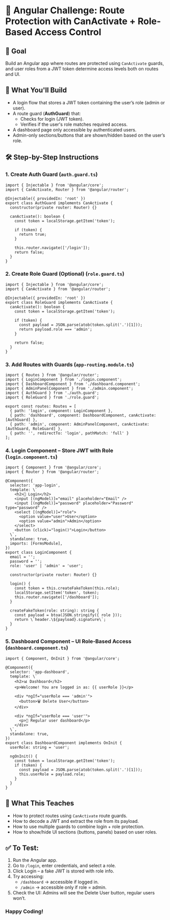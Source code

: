 🚦 Angular Challenge: Route Protection with CanActivate + Role-Based Access Control
===================================================================================

🎯 Goal
-------

Build an Angular app where routes are protected using `CanActivate` guards, and user roles from a JWT token determine access levels both on routes and UI.

🧩 What You'll Build
--------------------

*   A login flow that stores a JWT token containing the user’s role (admin or user).
*   A route guard (**AuthGuard**) that:
    *   Checks for login (JWT token).
    *   Verifies if the user's role matches required access.
*   A dashboard page only accessible by authenticated users.
*   Admin-only sections/buttons that are shown/hidden based on the user’s role.

🛠️ Step-by-Step Instructions
-----------------------------

### 1\. Create Auth Guard (`auth.guard.ts`)

    import { Injectable } from '@angular/core';
    import { CanActivate, Router } from '@angular/router';
    
    @Injectable({ providedIn: 'root' })
    export class AuthGuard implements CanActivate {
      constructor(private router: Router) {}
    
      canActivate(): boolean {
        const token = localStorage.getItem('token');
    
        if (token) {
          return true;
        }
    
        this.router.navigate(['/login']);
        return false;
      }
    }

### 2\. Create Role Guard (Optional) (`role.guard.ts`)

    import { Injectable } from '@angular/core';
    import { CanActivate } from '@angular/router';
    
    @Injectable({ providedIn: 'root' })
    export class RoleGuard implements CanActivate {
      canActivate(): boolean {
        const token = localStorage.getItem('token');
    
        if (token) {
          const payload = JSON.parse(atob(token.split('.')[1]));
          return payload.role === 'admin';
        }
    
        return false;
      }
    }

### 3\. Add Routes with Guards (`app-routing.module.ts`)

    import { Routes } from '@angular/router';
    import { LoginComponent } from './login.component';
    import { DashboardComponent } from './dashboard.component';
    import { AdminPanelComponent } from './admin.component';
    import { AuthGuard } from './auth.guard';
    import { RoleGuard } from './role.guard';
    
    export const routes: Routes = [
      { path: 'login', component: LoginComponent },
      { path: 'dashboard', component: DashboardComponent, canActivate: [AuthGuard] },
      { path: 'admin', component: AdminPanelComponent, canActivate: [AuthGuard, RoleGuard] },
      { path: '', redirectTo: 'login', pathMatch: 'full' }
    ];

### 4\. Login Component – Store JWT with Role (`login.component.ts`)

    import { Component } from '@angular/core';
    import { Router } from '@angular/router';
    
    @Component({
      selector: 'app-login',
      template: \`
        <h2>🔐 Login</h2>
        <input [(ngModel)]="email" placeholder="Email" />
        <input [(ngModel)]="password" placeholder="Password" type="password" />
        <select [(ngModel)]="role">
          <option value="user">User</option>
          <option value="admin">Admin</option>
        </select>
        <button (click)="login()">Login</button>
      \`,
      standalone: true,
      imports: [FormsModule],
    })
    export class LoginComponent {
      email = '';
      password = '';
      role: 'user' | 'admin' = 'user';
    
      constructor(private router: Router) {}
    
      login() {
        const token = this.createFakeToken(this.role);
        localStorage.setItem('token', token);
        this.router.navigate(['/dashboard']);
      }
    
      createFakeToken(role: string): string {
        const payload = btoa(JSON.stringify({ role }));
        return \`header.\${payload}.signature\`;
      }
    }

### 5\. Dashboard Component – UI Role-Based Access (`dashboard.component.ts`)

    import { Component, OnInit } from '@angular/core';
    
    @Component({
      selector: 'app-dashboard',
      template: \`
        <h2>📊 Dashboard</h2>
        <p>Welcome! You are logged in as: {{ userRole }}</p>
    
        <div *ngIf="userRole === 'admin'">
          <button>🗑️ Delete User</button>
        </div>
    
        <div *ngIf="userRole === 'user'">
          <p>👤 Regular user dashboard</p>
        </div>
      \`,
      standalone: true,
    })
    export class DashboardComponent implements OnInit {
      userRole: string = 'user';
    
      ngOnInit() {
        const token = localStorage.getItem('token');
        if (token) {
          const payload = JSON.parse(atob(token.split('.')[1]));
          this.userRole = payload.role;
        }
      }
    }

🔐 What This Teaches
--------------------

*   How to protect routes using `CanActivate` route guards.
*   How to decode a JWT and extract the role from its payload.
*   How to use multiple guards to combine login + role protection.
*   How to show/hide UI sections (buttons, panels) based on user roles.

✅ To Test:
----------

1.  Run the Angular app.
2.  Go to `/login`, enter credentials, and select a role.
3.  Click Login – a fake JWT is stored with role info.
4.  Try accessing:
    *   `/dashboard` → accessible if logged in.
    *   `/admin` → accessible only if role = admin.
5.  Check the UI: Admins will see the Delete User button, regular users won’t.

### Happy Coding!